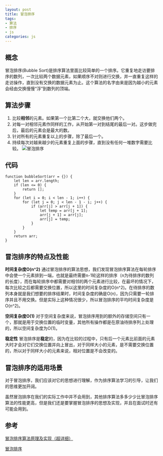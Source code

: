 ```yaml
---
layout: post
title: 冒泡排序
tags:
- 算法
- 排序
- js
categories: js
---
```

## 概念
冒泡排序(Bubble Sort)是排序算法里面比较简单的一个排序。它重复地走访要排序的数列，一次比较两个数据元素，如果顺序不对则进行交换，并一直重复这样的走访操作，直到没有交换的数据元素为止。这个算法的名字由来是因为越小的元素会经由交换慢慢“浮”到数列的顶端。

## 算法步骤
1. 比较**相邻**的元素。如果第一个比第二个大，就交换他们两个。
2. 对每一对相邻元素作同样的工作，从开始第一对到结尾的最后一对。这步做完后，最后的元素会是最大的数。
3. 针对所有的元素重复以上的步骤，除了最后一个。
4. 持续每次对越来越少的元素重复上面的步骤，直到没有任何一堆数字需要比较。
![冒泡排序](https://blobscdn.gitbook.com/v0/b/gitbook-28427.appspot.com/o/assets%2F-Lm9JtwbhXVOfXyecToy%2F-Lm9KQIJAMvCgJQzErQS%2F-Lm9KRSInFt3BHoLgdXb%2FbubbleSort.gif?generation=1565688974562234&alt=media)


## 代码
```
function bubbleSort(arr = {}) {
    let len = arr.length;
    if (len <= 0) {
        return [];
    }
    for (let i = 0; i < len - 1; i++) {
        for (let j = 0; j < len - 1 - i; j++) {
            if (arr[j] > arr[j + 1]) {
                let temp = arr[j + 1];
                arr[j + 1] = arr[j];
                arr[j] = temp;
            }
        }
    }
    return arr;
}
```

## 冒泡排序的特点及性能
**时间复杂度O(n^2)**
通过冒泡排序的算法思想，我们发现冒泡排序算法在每轮排序中会使一个元素排到一端，也就是最终需要n-1轮这样的排序（n为待排序的数列的长度），而在每轮排序中都需要对相邻的两个元素进行比较，在最坏的情况下，每次比较之后都需要交换位置，所以这里的时间复杂度的O(n^2)。在待排序的数列本身就是我们想要的排序结果时，时间复杂度的确是O(n)，因为只需要一轮排序并且不用交换。但是实际上这种情况很少，所以冒泡排序的平均时间复杂度是O(n^2)。

**空间复杂度O(1)**
对于空间复杂度来说，冒泡排序用到的额外的存储空间只有一个，那就是用于交换位置的临时变量，其他所有操作都是在原油待排序列上处理的，所以空间复杂度为O(1)。

**稳定性**
冒泡排序是**稳定**的，因为在比较的过程中，只有后一个元素比前面的元素大时才会对它们交换位置并向上冒出，对于同样大小的元素，是不需要交换位置的，所以对于同样大小的元素来说，相对位置是不会改变的。

## 冒泡排序的适用场景
对于冒泡排序，我们应该对它的思想进行理解，作为排序算法学习的引导，让我们的思维更加开阔。

虽然冒泡排序在我们的实际工作中并不会用到，其他排序算法多多少少比冒泡排序算法的性能更高，但是我们还是要掌握冒泡排序的思想及实现，并且在面试时还有可能会用到。





## 参考
[冒泡排序算法原理及实现（超详细）](http://data.biancheng.net/view/116.html)

[冒泡排序](https://sort.hust.cc/1.bubblesort)